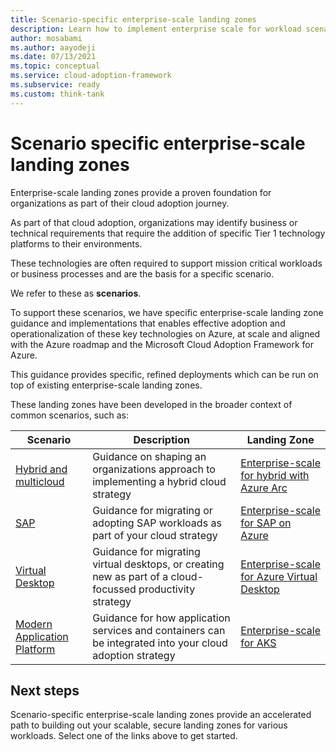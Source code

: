 ```yaml
---
title: Scenario-specific enterprise-scale landing zones
description: Learn how to implement enterprise scale for workload scenarios.
author: mosabami
ms.author: aayodeji
ms.date: 07/13/2021
ms.topic: conceptual
ms.service: cloud-adoption-framework
ms.subservice: ready
ms.custom: think-tank
---
```


# Scenario specific enterprise-scale landing zones

Enterprise-scale landing zones provide a proven foundation for organizations as part of their cloud adoption journey.

As part of that cloud adoption, organizations may identify business or technical requirements that require the addition of specific Tier 1 technology platforms to their environments.

These technologies are often required to support mission critical workloads or business processes and are the basis for a specific scenario.

We refer to these as **scenarios**.

To support these scenarios, we have specific enterprise-scale landing zone guidance and implementations that enables effective adoption and operationalization of these key technologies on Azure, at scale and aligned with the Azure roadmap and the Microsoft Cloud Adoption Framework for Azure.

This guidance provides specific, refined deployments which can be run on top of existing enterprise-scale landing zones.

These landing zones have been developed in the broader context of common scenarios, such as:

| Scenario | Description | Landing Zone |
|---|---|---|
|[Hybrid and multicloud](../../scenarios/hybrid/index.md)| Guidance on shaping an organizations approach to implementing a hybrid cloud strategy | [Enterprise-scale for hybrid with Azure Arc](../../scenarios/hybrid/enterprise-scale-landing-zone.md)
|[SAP](../../scenarios/SAP/index.md)| Guidance for migrating or adopting SAP workloads as part of your cloud strategy | [Enterprise-scale for SAP on Azure](../../scenarios/sap/enterprise-scale-landing-zone.md) |
|[Virtual Desktop](../../scenarios/wvd/index.md)| Guidance for migrating virtual desktops, or creating new as part of a cloud-focussed productivity strategy | [Enterprise-scale for Azure Virtual Desktop](../../scenarios/wvd/enterprise-scale-landing-zone.md) |
| [Modern Application Platform](../../scenarios/aks/index.md) | Guidance for how application services and containers can be integrated into your cloud adoption strategy |  [Enterprise-scale for AKS](../../scenarios/aks/enterprise-scale-landing-zone.md) |

## Next steps

Scenario-specific enterprise-scale landing zones provide an accelerated path to building out your scalable, secure landing zones for various workloads. Select one of the links above to get started.
